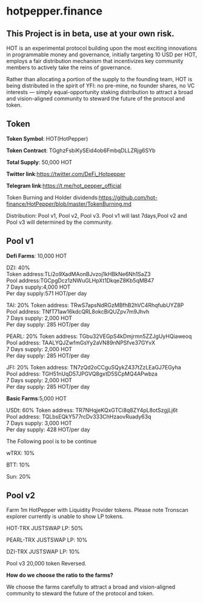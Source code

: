 # hotpepper.finance
## This Project is in beta, use at your own risk.
HOT is an experimental protocol building upon the most exciting innovations in programmable money and governance, initially targeting 10 USD per HOT, employs a fair distribution mechanism that incentivizes key community members to actively take the reins of governance.

Rather than allocating a portion of the supply to the founding team, HOT is being distributed in the spirit of YFI: no pre-mine, no founder shares, no VC interests — simply equal-opportunity staking distribution to attract a broad and vision-aligned community to steward the future of the protocol and token.
## Token
**Token Symbol**: HOT(HotPepper)

**Token Contract**: TGghzFsbiKySEid4ob6FmbqDLLZRjg6SYb

**Total Supply**: 50,000 HOT

**Twitter link**:https://twitter.com/DeFi_Hotpepper

**Telegram link**:https://t.me/hot_pepper_official

Token Burning and Holder dividends:https://github.com/hot-finance/HotPepper/blob/master/TokenBurning.md

Distribution: Pool v1, Pool v2, Pool v3. Pool v1 will last 7days,Pool v2 and Pool v3 will determined by the community.

## Pool v1

**Defi Farms**: 10,000 HOT

DZI: 40%   
Token address:TLi2o9XadMAonBJvzoj1kHBkNe6Nh1SaZ3\
Pool address:TGCpgDcz1zNWuGLHpXt1DkqeZ8Kb5qMB47\
7 Days supply:4,000 HOT\
Per day supply:571 HOT/per day

TAI: 20%
Token address: TRwS7apsNdRGzMBfhB2hVC4RhqfubUYZ8P\
Pool address: TNfT71aw16kdcQRL8okcBiQUZpv7m9Jhvh\
7 Days supply: 2,000 HOT\
Per day supply: 285 HOT/per day

PEARL: 20% 
Token address: TGbu32VEGpS4kDmjrmn5ZZJgUyHQiaweoq\
Pool address: TAALYQJZwfmGsYy2aVN89nNPSfve37GYvX\
7 Days supply: 2,000 HOT\
Per day supply: 285 HOT/per day

JFI: 20% 
Token address: TN7zQd2oCCguSQykZ437tZzLEaGJ7EGyha\
Pool address: TGH51nUqD57JPGVQ8gxtD5SCpMQ4APwbza\
7 Days supply: 2,000 HOT\
Per day supply: 285 HOT/per day

**Basic Farms**:5,000 HOT

USDt: 60% 
Token address: TR7NHqjeKQxGTCi8q8ZY4pL8otSzgjLj6t\
Pool address: TQLbsEQkY577rcDv333ChHzaovRuady63q\
7 Days supply: 3,000 HOT\
Per day supply: 428 HOT/per day

The Following pool is to be continue

wTRX: 10%

BTT: 10% 

Sun: 20%

## Pool v2
Farm 1m HotPepper with Liquidity Provider tokens. Please note Tronscan explorer currently is unable to show LP tokens.

HOT-TRX JUSTSWAP LP: 50%

PEARL-TRX JUSTSWAP LP: 10%

DZI-TRX JUSTSWAP LP: 10%

Pool v3
20,000 token Reversed.

**How do we choose the ratio to the farms?**

We choose the farms carefully to attract a broad and vision-aligned community to steward the future of the protocol and token.

